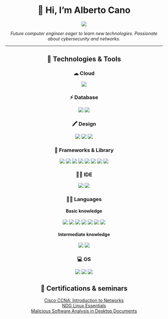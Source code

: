 <h1 align='center'>
  👋 Hi, I’m Alberto Cano
</h1>

<p align='center'>
  <a href="https://www.linkedin.com/in/alberto-cano-delgado/">
    <img src="https://img.shields.io/badge/linkedin-%230077B5.svg?&style=for-the-badge&logo=linkedin&logoColor=white"/>
  </a>
</p>

<p align='center'>
  <i>Future computer engineer eager to learn new technologies. Passionate about cybersecurity and networks.</i>
</p>

---

<h2 align='center'>🔧 Technologies & Tools</h2>

<div align='center'>
  
  <h3>☁ Cloud</h3>
    <a><img src="https://img.shields.io/badge/Google_Cloud-4285F4?style=for-the-badge&logo=google-cloud&logoColor=white"/></a>
  
  <h3>⚡ Database</h3>
    <a><img src="https://img.shields.io/badge/MySQL-005C84?style=for-the-badge&logo=mysql&logoColor=white"/></a>
    <a><img src="https://img.shields.io/badge/SQLite-07405E?style=for-the-badge&logo=sqlite&logoColor=white"/></a>


  <h3>🖍 Design</h3>
    <a><img src="https://img.shields.io/badge/Adobe%20after%20affects-CF96FD?style=for-the-badge&logo=Adobe%20after%20effects&logoColor=393665"/></a>
    <a><img src="https://img.shields.io/badge/Adobe%20Photoshop-31A8FF?style=for-the-badge&logo=Adobe%20Photoshop&logoColor=black"/></a>
    <a><img src="https://img.shields.io/badge/Adobe%20XD-470137?style=for-the-badge&logo=Adobe%20XD&logoColor=#FF61F6"/></a>
  
  
  <h3>🚀 Frameworks & Library</h3>
    <a><img src="https://img.shields.io/badge/Angular-DD0031?style=for-the-badge&logo=angular&logoColor=white"/></a>
    <a><img src="https://img.shields.io/badge/Bootstrap-563D7C?style=for-the-badge&logo=bootstrap&logoColor=white"/></a>
    <a><img src="https://img.shields.io/badge/Docker-2CA5E0?style=for-the-badge&logo=docker&logoColor=white"/></a>
    <a><img src="https://img.shields.io/badge/Django-092E20?style=for-the-badge&logo=django&logoColor=green"/></a>
    <a><img src="https://img.shields.io/badge/Jupyter-F37626.svg?&style=for-the-badge&logo=Jupyter&logoColor=white"/></a>
    <a><img src="https://img.shields.io/badge/kubernetes-326ce5.svg?&style=for-the-badge&logo=kubernetes&logoColor=white"/></a>
    <a><img src="https://img.shields.io/badge/Markdown-000000?style=for-the-badge&logo=markdown&logoColor=white"/></a>
    <a><img src="https://img.shields.io/badge/OpenCV-27338e?style=for-the-badge&logo=OpenCV&logoColor=white"/></a>

  
  <h3>👩‍💻 IDE</h3>
  <a><img src="https://img.shields.io/badge/Colab-F9AB00?style=for-the-badge&logo=googlecolab&color=525252"/></a>
  <a><img src="https://img.shields.io/badge/VSCode-0078D4?style=for-the-badge&logo=visual%20studio%20code&logoColor=white"/></a>
  
  <h3>👩‍💻 Languages</h3>
  <h4>Basic knowledge</h4>
    <a><img src="https://img.shields.io/badge/C-00599C?style=for-the-badge&logo=c&logoColor=white"/></a>
    <a><img src="https://img.shields.io/badge/C%23-239120?style=for-the-badge&logo=c-sharp&logoColor=white"/></a>
    <a><img src="https://img.shields.io/badge/C%2B%2B-00599C?style=for-the-badge&logo=c%2B%2B&logoColor=white"/></a>
    <a><img src="https://img.shields.io/badge/JavaScript-323330?style=for-the-badge&logo=javascript&logoColor=F7DF1E"/></a>
    <a><img src="https://img.shields.io/badge/CSS3-1572B6?style=for-the-badge&logo=css3&logoColor=white"/></a>
    <a><img src="https://img.shields.io/badge/PHP-777BB4?style=for-the-badge&logo=php&logoColor=white"/></a>
    <a><img src="https://img.shields.io/badge/TypeScript-007ACC?style=for-the-badge&logo=typescript&logoColor=white"/></a>
  
  <h4>Intermediate knowledge</h4>
    <a><img src="https://img.shields.io/badge/Python-FFD43B?style=for-the-badge&logo=python&logoColor=blue"/></a>
    <a><img src="https://img.shields.io/badge/HTML5-E34F26?style=for-the-badge&logo=html5&logoColor=white"/></a>
  
  <h3>💻 OS</h3>
    <a><img src="https://img.shields.io/badge/Arch_Linux-1793D1?style=for-the-badge&logo=arch-linux&logoColor=white"/></a>
    <a><img src="https://img.shields.io/badge/Fedora-294172?style=for-the-badge&logo=fedora&logoColor=white"/></a>
    <a><img src="https://img.shields.io/badge/Windows-0078D6?style=for-the-badge&logo=windows&logoColor=white"/></a>

</div>
  

<h2 align='center'>📜 Certifications & seminars</h2>
<div align='center'>
  <a href="https://www.credly.com/badges/0db37901-3269-4c57-be1e-b728d9d07487">Cisco CCNA: Introduction to Networks</a></br>
  <a href="https://drive.google.com/file/d/1fZ-Hfeg2v5JPUR37RVzW2SG2e6iMYmVn/view?usp=share_link">NDG Linux Essentials</a></br>
  <a href="https://drive.google.com/file/d/1Z1jQl_D1cyLXDv3jhHghPRAYozBVbe3T/view?usp=sharing">Malicious Software Analysis in Desktop Documents</a>
</div>
